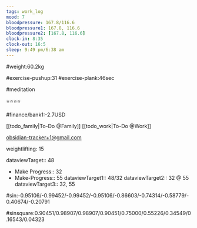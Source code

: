 ```yaml
---
tags: work_log
mood: 7
bloodpressure: 167.8/116.6
bloodpressure1: 167.8, 116.6
bloodpressure2: [167.8, 116.6]
clock-in: 8:35
clock-out: 16:5
sleep: 9:49 pm/6:38 am
---
```


#weight:60.2kg

#exercise-pushup:31
#exercise-plank:46sec

#meditation

⭐⭐⭐⭐


#finance/bank1:-2.7USD

[[todo_family|To-Do @Family]]
[[todo_work|To-Do @Work]]

obsidian-tracker+1@gmail.com

weightlifting: 15

dataviewTarget:: 48
- Make Progress:: 32
- Make-Progress:: 55
dataviewTarget1:: 48/32
dataviewTarget2:: 32 @ 55
dataviewTarget3:: 32, 55

#sin:-0.95106/-0.99452/-0.99452/-0.95106/-0.86603/-0.74314/-0.58779/-0.40674/-0.20791

#sinsquare:0.90451/0.98907/0.98907/0.90451/0.75000/0.55226/0.34549/0.16543/0.04323

